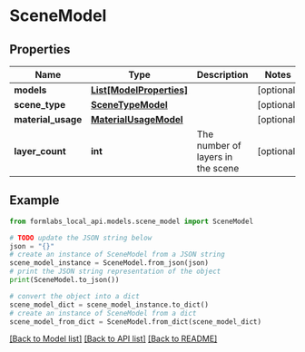 # SceneModel


## Properties

Name | Type | Description | Notes
------------ | ------------- | ------------- | -------------
**models** | [**List[ModelProperties]**](ModelProperties.md) |  | [optional] 
**scene_type** | [**SceneTypeModel**](SceneTypeModel.md) |  | [optional] 
**material_usage** | [**MaterialUsageModel**](MaterialUsageModel.md) |  | [optional] 
**layer_count** | **int** | The number of layers in the scene | [optional] 

## Example

```python
from formlabs_local_api.models.scene_model import SceneModel

# TODO update the JSON string below
json = "{}"
# create an instance of SceneModel from a JSON string
scene_model_instance = SceneModel.from_json(json)
# print the JSON string representation of the object
print(SceneModel.to_json())

# convert the object into a dict
scene_model_dict = scene_model_instance.to_dict()
# create an instance of SceneModel from a dict
scene_model_from_dict = SceneModel.from_dict(scene_model_dict)
```
[[Back to Model list]](../README.md#documentation-for-models) [[Back to API list]](../README.md#documentation-for-api-endpoints) [[Back to README]](../README.md)


